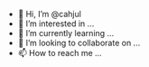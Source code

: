 - 👋 Hi, I’m @cahjul
- 👀 I’m interested in ...
- 🌱 I’m currently learning ...
- 💞️ I’m looking to collaborate on ...
- 📫 How to reach me ...

<!---
cahjul/cahjul is a ✨ special ✨ repository because its `README.md` (this file) appears on your GitHub profile.
You can click the Preview link to take a look at your changes.
--->
